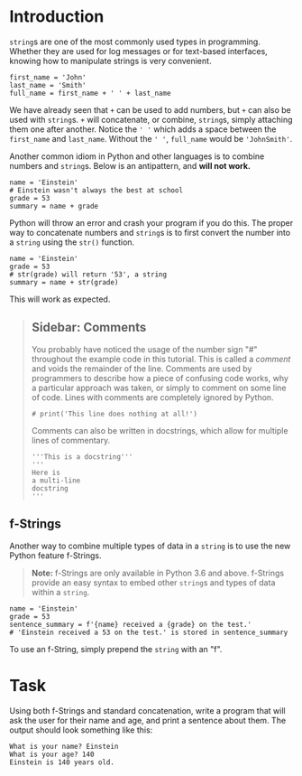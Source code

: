 # Introduction
`string`s are one of the most commonly used types in programming. Whether they
are used for log messages or for text-based interfaces, knowing how to
manipulate strings is very convenient.
```
first_name = 'John'
last_name = 'Smith'
full_name = first_name + ' ' + last_name
```
We have already seen that `+` can be used to add numbers, but `+` can also be
used with `string`s. `+` will concatenate, or combine, `string`s, simply
attaching them one after another. Notice the `' '` which adds a space between
the `first_name` and `last_name`. Without the `' '`, `full_name` would be
`'JohnSmith'`.

Another common idiom in Python and other languages is to combine numbers and
`string`s. Below is an antipattern, and **will not work.**
```
name = 'Einstein'
# Einstein wasn't always the best at school
grade = 53
summary = name + grade
```
Python will throw an error and crash your program if you do this. The proper way
to concatenate numbers and `string`s is to first convert the number into a
`string` using the `str()` function.
```
name = 'Einstein'
grade = 53
# str(grade) will return '53', a string
summary = name + str(grade)
```
This will work as expected.
> ## Sidebar: Comments
> You probably have noticed the usage of the number sign "#" throughout the
> example code in this tutorial. This is called a *comment* and voids the
> remainder of the line. Comments are used by programmers to describe how a
> piece of confusing code works, why a particular approach was taken, or simply
> to comment on some line of code. Lines with comments are completely ignored by
> Python.
> ```
> # print('This line does nothing at all!')
> ```
> Comments can also be written in docstrings, which allow for multiple lines of
> commentary.
> ```
> '''This is a docstring'''
> '''
> Here is
> a multi-line
> docstring
> '''
> ```
## f-Strings
Another way to combine multiple types of data in a `string` is to use the new
Python feature f-Strings.
> **Note:** f-Strings are only available in Python 3.6 and above.
f-Strings provide an easy syntax to embed other `string`s and types of data
within a `string`.
```
name = 'Einstein'
grade = 53
sentence_summary = f'{name} received a {grade} on the test.'
# 'Einstein received a 53 on the test.' is stored in sentence_summary
```
To use an f-String, simply prepend the `string` with an "f".
# Task
Using both f-Strings and standard concatenation, write a program that will ask
the user for their name and age, and print a sentence about them. The output
should look something like this:
```
What is your name? Einstein
What is your age? 140
Einstein is 140 years old.
```
